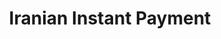 ---
layout: portfolio_detail
order: 3
title:  Iranian Instant Payment
name: iip
description: Iranian Instant Payment Description
filter: filter-web
badge-image: badge.png
category:
client:
project-date:
project-url:
images:
    - 'testimonials-1.jpg'
    - 'testimonials-2.jpg'
    - 'testimonials-3.jpg'
---